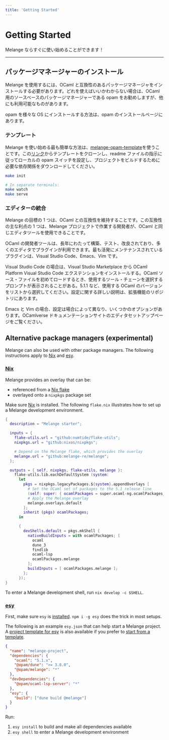 ```yaml
---
title: 'Getting Started'
---
```


# Getting Started

Melange ならすぐに使い始めることができます！

---

## パッケージマネージャーのインストール

Melange を使用するには、OCaml と互換性のあるパッケージマネージャをインストールする必要があります。どれを使えばいいかわからない場合は、OCaml 用のソースベースのパッケージマネージャーである opam をお勧めしますが、他にも利用可能なものがあります。

opam を様々な OS にインストールする方法は、opam のインストールページにあります。

### テンプレート

Melange を使い始める最も簡単な方法は、[melange-opam-template](https://github.com/melange-re/melange-opam-template)を使うことです。この[リンク](https://github.com/melange-re/melange-opam-template/generate)からテンプレートをクローンし、readme ファイルの指示に従ってローカルの opam スイッチを設定し、プロジェクトをビルドするために必要な依存関係をダウンロードしてください。

```bash
make init

# In separate terminals:
make watch
make serve
```

### エディターの統合

Melange の目標の 1 つは、OCaml との互換性を維持することです。この互換性の主な利点の 1 つは、Melange プロジェクトで作業する開発者が、OCaml と同じエディタツールを使用できることです。

OCaml の開発者ツールは、長年にわたって構築、テスト、改良されており、多くのエディタでプラグインが利用できます。最も活発にメンテナンスされているプラグインは、Visual Studio Code、Emacs、Vim です。

Visual Studio Code の場合は、Visual Studio Marketplace から OCaml Platform Visual Studio Code エクステンションをインストールする。OCaml ソース・ファイルを初めてロードするとき、使用するツール・チェーンを選択するプロンプトが表示されることがある。5.1.1 など、使用する OCaml のバージョンをリストから選択してください。設定に関する詳しい説明は、拡張機能のリポジトリにあります。

Emacs と Vim の場合、設定は場合によって異なり、いくつかのオプションがあります。OCamlverse ドキュメンテーションサイトのエディタセットアップページをご覧ください。

## Alternative package managers (experimental)

Melange can also be used with other package managers. The following instructions apply to [Nix](https://melange.re/v2.2.0/getting-started/#nix) and [esy](https://melange.re/v2.2.0/getting-started/#esy).

### [Nix](https://nixos.org/)

Melange provides an overlay that can be:

- referenced from a [Nix flake](https://nixos.wiki/wiki/Flakes)
- overlayed onto a `nixpkgs` package set

Make sure [Nix](https://nixos.org/download.html) is installed. The following `flake.nix` illustrates how to set up a Melange development environment.

```nix
{
  description = "Melange starter";

  inputs = {
    flake-utils.url = "github:numtide/flake-utils";
    nixpkgs.url = "github:nixos/nixpkgs";

    # Depend on the Melange flake, which provides the overlay
    melange.url = "github:melange-re/melange";
  };

  outputs = { self, nixpkgs, flake-utils, melange }:
    flake-utils.lib.eachDefaultSystem (system:
      let
        pkgs = nixpkgs.legacyPackages.${system}.appendOverlays [
          # Set the OCaml set of packages to the 5.1 release line
          (self: super: { ocamlPackages = super.ocaml-ng.ocamlPackages_5_1; })
          # Apply the Melange overlay
          melange.overlays.default
        ];
        inherit (pkgs) ocamlPackages;
      in

      {
        devShells.default = pkgs.mkShell {
          nativeBuildInputs = with ocamlPackages; [
            ocaml
            dune_3
            findlib
            ocaml-lsp
            ocamlPackages.melange
          ];
          buildInputs = [ ocamlPackages.melange ];
        };
      });
}
```

To enter a Melange development shell, run `nix develop -c $SHELL`.

### [esy](https://esy.sh/)

First, make sure `esy` is [installed](https://esy.sh/docs/en/getting-started.html#install-esy). `npm i -g esy` does the trick in most setups.

The following is an example `esy.json` that can help start a Melange project. A [project template for esy](https://github.com/melange-re/melange-esy-template) is also available if you prefer to [start from a template](https://github.com/melange-re/melange-esy-template/generate).

```json
{
  "name": "melange-project",
  "dependencies": {
    "ocaml": "5.1.x",
    "@opam/dune": ">= 3.8.0",
    "@opam/melange": "*"
  },
  "devDependencies": {
    "@opam/ocaml-lsp-server": "*"
  },
  "esy": {
    "build": ["dune build @melange"]
  }
}
```

Run:

1. `esy install` to build and make all dependencies available
2. `esy shell` to enter a Melange development environment
